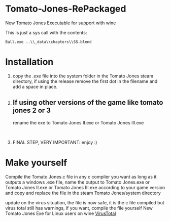 # Tomato-Jones-RePackaged

New Tomato Jones Executable for support with wine

This is just a sys call with the contents:

    Ball.exe ..\\_data\\chapters\\SS.blend

# Installation
1. copy the .exe file into the system folder in the Tomato Jones steam directory, if using the release remove the first dot in the filename and add a space in place.

2. <h2>If using other versions of the game like tomato jones 2 or 3</h2>
   rename the exe to Tomato Jones II.exe or Tomato Jones III.exe

<br>

3. FINAL STEP, VERY IMPORTANT: enjoy :)

# Make yourself
   
Compile the Tomato Jones.c file in any c compiler you want as long as it outputs a windows .exe file, name the output to Tomato Jones.exe or Tomato Jones II.exe or Tomato Jones III.exe according to your game version and copy and replace the file in the steam Tomato Jones/system directory

update on the virus situation, the file is now safe, it is the c file compiled but virus total still has warnings, if you want, compile the file yourself
New Tomato Jones Exe for Linux users on wine <a href="https://www.virustotal.com/gui/file/43c7517f9b8226020f3c65bc8654f9ce0bc43f72b1ab234622a2ded140807009?nocache=1">VirusTotal</a>
